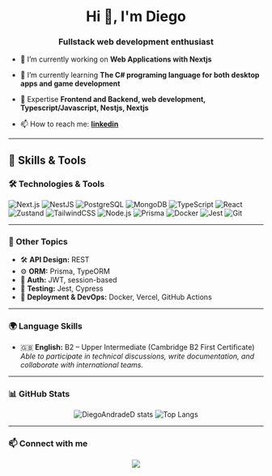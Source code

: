 <h1 align="center">Hi 👋, I'm Diego</h1>
<h3 align="center">Fullstack web development enthusiast</h3>

- 🔭 I’m currently working on **Web Applications with Nextjs**

- 🌱 I’m currently learning **The C# programing language for both desktop apps and game development**

- 💬 Expertise **Frontend and Backend, web development, Typescript/Javascript, Nestjs, Nextjs**

- 📫 How to reach me: **[linkedin](https://www.linkedin.com/in/diego-deir%C3%B3-067822248/)**

---

## 🧠 Skills & Tools

### 🛠️ Technologies & Tools

![Next.js](https://img.shields.io/badge/-Next.js-000?style=flat-square&logo=next.js)
![NestJS](https://img.shields.io/badge/-NestJS-E0234E?style=flat-square&logo=nestjs)
![PostgreSQL](https://img.shields.io/badge/-PostgreSQL-4169E1?style=flat-square&logo=postgresql)
![MongoDB](https://img.shields.io/badge/-MongoDB-47A248?style=flat-square&logo=mongodb)
![TypeScript](https://img.shields.io/badge/-TypeScript-007ACC?style=flat-square&logo=typescript)
![React](https://img.shields.io/badge/-React-20232A?style=flat-square&logo=react)
![Zustand](https://img.shields.io/badge/-Zustand-000000?style=flat-square&logo=react)
![TailwindCSS](https://img.shields.io/badge/-TailwindCSS-06B6D4?style=flat-square&logo=tailwind-css)
![Node.js](https://img.shields.io/badge/-Node.js-339933?style=flat-square&logo=node.js)
![Prisma](https://img.shields.io/badge/-Prisma-2D3748?style=flat-square&logo=prisma)
![Docker](https://img.shields.io/badge/-Docker-2496ED?style=flat-square&logo=docker)
![Jest](https://img.shields.io/badge/-Jest-C21325?style=flat-square&logo=jest)
![Git](https://img.shields.io/badge/-Git-F05032?style=flat-square&logo=git)

---

### 🧩 Other Topics

- 🛠 **API Design:** REST  
- ⚙️ **ORM:** Prisma, TypeORM  
- 🔐 **Auth:** JWT, session-based  
- 🧪 **Testing:** Jest, Cypress  
- 🐳 **Deployment & DevOps:** Docker, Vercel, GitHub Actions

---

### 🌍 Language Skills

- 🇬🇧 **English:** B2 – Upper Intermediate (Cambridge B2 First Certificate)  
  *Able to participate in technical discussions, write documentation, and collaborate with international teams.*

---

### 📊 GitHub Stats

<p align="center">
  <img src="https://github-readme-stats.vercel.app/api?username=DiegoAndradeD&show_icons=true&theme=radical" alt="DiegoAndradeD stats" />
  <img src="https://github-readme-stats.vercel.app/api/top-langs/?username=DiegoAndradeD&layout=compact&theme=radical" alt="Top Langs" />
</p>

---

### 📫 Connect with me

<p align="center">
  <a href="https://www.linkedin.com/in/diego-deir%C3%B3-067822248/" target="_blank"><img src="https://img.shields.io/badge/-LinkedIn-0077B5?style=flat-square&logo=linkedin" /></a>
</p>
